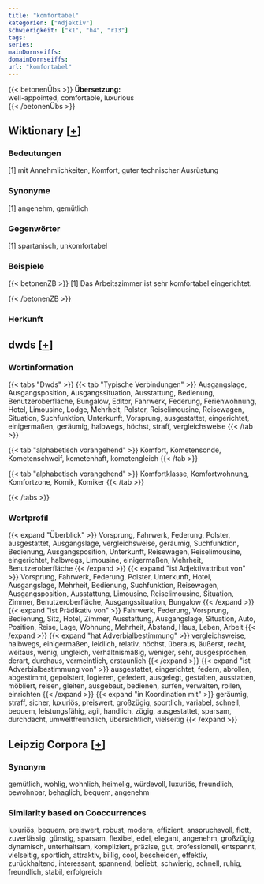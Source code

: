 ```yaml
---
title: "komfortabel"
kategorien: ["Adjektiv"]
schwierigkeit: ["k1", "h4", "r13"]
tags:
series:
mainDornseiffs:
domainDornseiffs:
url: "komfortabel"
---
```


{{< betonenÜbs >}}
**Übersetzung:**  
well-appointed, comfortable, luxurious  
{{< /betonenÜbs >}}

## Wiktionary [[+](https://de.wiktionary.org/wiki/komfortabel)]

### Bedeutungen
[1] mit Annehmlichkeiten, Komfort, guter technischer Ausrüstung  

### Synonyme
[1] angenehm, gemütlich‎  

### Gegenwörter
[1] spartanisch, unkomfortabel  

### Beispiele
{{< betonenZB >}}
[1] Das Arbeitszimmer ist sehr komfortabel eingerichtet.  

{{< /betonenZB >}}
### Herkunft



## dwds [[+](https://www.dwds.de/wb/komfortabel)]

### Wortinformation
{{< tabs "Dwds" >}}
{{< tab "Typische Verbindungen" >}}
Ausgangslage, Ausgangsposition, Ausgangssituation, Ausstattung, Bedienung, Benutzeroberfläche, Bungalow, Editor, Fahrwerk, Federung, Ferienwohnung, Hotel, Limousine, Lodge, Mehrheit, Polster, Reiselimousine, Reisewagen, Situation, Suchfunktion, Unterkunft, Vorsprung, ausgestattet, eingerichtet, einigermaßen, geräumig, halbwegs, höchst, straff, vergleichsweise
{{< /tab >}}

{{< tab "alphabetisch vorangehend" >}}
Komfort, Kometensonde, Kometenschweif, kometenhaft, kometengleich
{{< /tab >}}

{{< tab "alphabetisch vorangehend" >}}
Komfortklasse, Komfortwohnung, Komfortzone, Komik, Komiker
{{< /tab >}}

{{< /tabs >}}

### Wortprofil
{{< expand "Überblick" >}} Vorsprung, Fahrwerk, Federung, Polster, ausgestattet, Ausgangslage, vergleichsweise, geräumig, Suchfunktion, Bedienung, Ausgangsposition, Unterkunft, Reisewagen, Reiselimousine, eingerichtet, halbwegs, Limousine, einigermaßen, Mehrheit, Benutzeroberfläche {{< /expand >}}
{{< expand "ist Adjektivattribut von" >}} Vorsprung, Fahrwerk, Federung, Polster, Unterkunft, Hotel, Ausgangslage, Mehrheit, Bedienung, Suchfunktion, Reisewagen, Ausgangsposition, Ausstattung, Limousine, Reiselimousine, Situation, Zimmer, Benutzeroberfläche, Ausgangssituation, Bungalow {{< /expand >}}
{{< expand "ist Prädikativ von" >}} Fahrwerk, Federung, Vorsprung, Bedienung, Sitz, Hotel, Zimmer, Ausstattung, Ausgangslage, Situation, Auto, Position, Reise, Lage, Wohnung, Mehrheit, Abstand, Haus, Leben, Arbeit {{< /expand >}}
{{< expand "hat Adverbialbestimmung" >}} vergleichsweise, halbwegs, einigermaßen, leidlich, relativ, höchst, überaus, äußerst, recht, weitaus, wenig, ungleich, verhältnismäßig, weniger, sehr, ausgesprochen, derart, durchaus, vermeintlich, erstaunlich {{< /expand >}}
{{< expand "ist Adverbialbestimmung von" >}} ausgestattet, eingerichtet, federn, abrollen, abgestimmt, gepolstert, logieren, gefedert, ausgelegt, gestalten, ausstatten, möbliert, reisen, gleiten, ausgebaut, bedienen, surfen, verwalten, rollen, einrichten {{< /expand >}}
{{< expand "in Koordination mit" >}} geräumig, straff, sicher, luxuriös, preiswert, großzügig, sportlich, variabel, schnell, bequem, leistungsfähig, agil, handlich, zügig, ausgestattet, sparsam, durchdacht, umweltfreundlich, übersichtlich, vielseitig {{< /expand >}}

## Leipzig Corpora [[+](https://corpora.uni-leipzig.de/en/res?word=komfortabel&corpusId=deu_newscrawl-public_2018)]


### Synonym
gemütlich, wohlig, wohnlich, heimelig, würdevoll, luxuriös, freundlich, bewohnbar, behaglich, bequem, angenehm


### Similarity based on Cooccurrences
luxuriös, bequem, preiswert, robust, modern, effizient, anspruchsvoll, flott, zuverlässig, günstig, sparsam, flexibel, edel, elegant, angenehm, großzügig, dynamisch, unterhaltsam, kompliziert, präzise, gut, professionell, entspannt, vielseitig, sportlich, attraktiv, billig, cool, bescheiden, effektiv, zurückhaltend, interessant, spannend, beliebt, schwierig, schnell, ruhig, freundlich, stabil, erfolgreich

